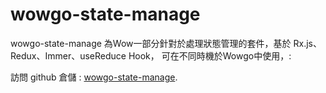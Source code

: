 # wowgo-state-manage

wowgo-state-manage 為Wow一部分針對於處理狀態管理的套件，基於 Rx.js、Redux、Immer、useReduce Hook，
可在不同時機於Wowgo中使用，:

訪問 github 倉儲 : [wowgo-state-manage](https://github.com/taiwanhua/wowgo-state-manger).

